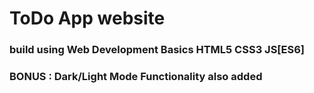 # ToDo App website

### build using Web Development Basics HTML5 CSS3 JS[ES6]

### BONUS : Dark/Light Mode Functionality also added